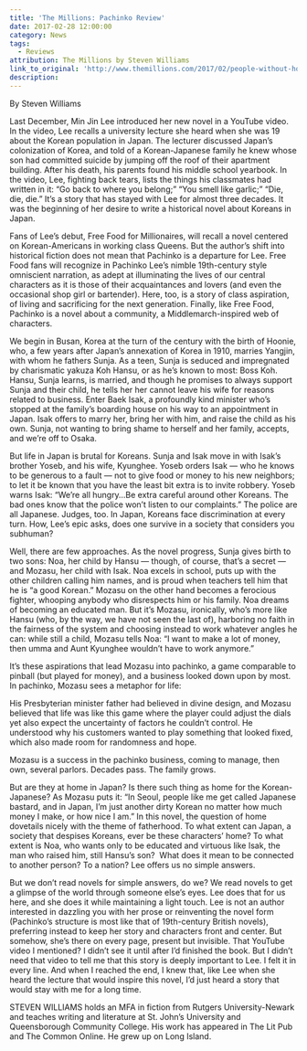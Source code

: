```yaml
---
title: 'The Millions: Pachinko Review'
date: 2017-02-28 12:00:00
category: News
tags:
  - Reviews
attribution: The Millions by Steven Williams
link_to_original: 'http://www.themillions.com/2017/02/people-without-home-min-jin-lees-pachinko.html'
description:
---
```



By Steven Williams

Last December, Min Jin Lee introduced her new novel in a YouTube video. In the video, Lee recalls a university lecture she heard when she was 19 about the Korean population in Japan. The lecturer discussed Japan’s colonization of Korea, and told of a Korean-Japanese family he knew whose son had committed suicide by jumping off the roof of their apartment building. After his death, his parents found his middle school yearbook. In the video, Lee, fighting back tears, lists the things his classmates had written in it: “Go back to where you belong;” “You smell like garlic;” “Die, die, die.” It’s a story that has stayed with Lee for almost three decades. It was the beginning of her desire to write a historical novel about Koreans in Japan.

Fans of Lee’s debut, Free Food for Millionaires, will recall a novel centered on Korean-Americans in working class Queens. But the author’s shift into historical fiction does not mean that Pachinko is a departure for Lee. Free Food fans will recognize in Pachinko Lee’s nimble 19th-century style omniscient narration, as adept at illuminating the lives of our central characters as it is those of their acquaintances and lovers (and even the occasional shop girl or bartender). Here, too, is a story of class aspiration, of living and sacrificing for the next generation. Finally, like Free Food, Pachinko is a novel about a community, a Middlemarch&shy;-inspired web of characters.

We begin in Busan, Korea at the turn of the century with the birth of Hoonie, who, a few years after Japan’s annexation of Korea in 1910, marries Yangjin, with whom he fathers Sunja. As a teen, Sunja is seduced and impregnated by charismatic yakuza Koh Hansu, or as he’s known to most: Boss Koh. Hansu, Sunja learns, is married, and though he promises to always support Sunja and their child, he tells her her cannot leave his wife for reasons related to business. Enter Baek Isak, a profoundly kind minister who’s stopped at the family’s boarding house on his way to an appointment in Japan. Isak offers to marry her, bring her with him, and raise the child as his own. Sunja, not wanting to bring shame to herself and her family, accepts, and we’re off to Osaka.

But life in Japan is brutal for Koreans. Sunja and Isak move in with Isak’s brother Yoseb, and his wife, Kyunghee. Yoseb orders Isak — who he knows to be generous to a fault — not to give food or money to his new neighbors; to let it be known that you have the least bit extra is to invite robbery. Yoseb warns Isak: “We’re all hungry…Be extra careful around other Koreans. The bad ones know that the police won’t listen to our complaints.” The police are all Japanese. Judges, too. In Japan, Koreans face discrimination at every turn. How, Lee’s epic asks, does one survive in a society that considers you subhuman?

Well, there are few approaches. As the novel progress, Sunja gives birth to two sons: Noa, her child by Hansu — though, of course, that’s a secret — and Mozasu, her child with Isak. Noa excels in school, puts up with the other children calling him names, and is proud when teachers tell him that he is “a good Korean.” Mozasu on the other hand becomes a ferocious fighter, whooping anybody who disrespects him or his family. Noa dreams of becoming an educated man. But it’s Mozasu, ironically, who’s more like Hansu (who, by the way, we have not seen the last of), harboring no faith in the fairness of the system and choosing instead to work whatever angles he can: while still a child, Mozasu tells Noa: “I want to make a lot of money, then umma and Aunt Kyunghee wouldn’t have to work anymore.”

It’s these aspirations that lead Mozasu into pachinko, a game comparable to pinball (but played for money), and a business looked down upon by most. In pachinko, Mozasu sees a metaphor for life:

His Presbyterian minister father had believed in divine design, and Mozasu believed that life was like this game where the player could adjust the dials yet also expect the uncertainty of factors he couldn’t control. He understood why his customers wanted to play something that looked fixed, which also made room for randomness and hope.

Mozasu is a success in the pachinko business, coming to manage, then own, several parlors. Decades pass. The family grows.

But are they at home in Japan? Is there such thing as home for the Korean-Japanese? As Mozasu puts it: “In Seoul, people like me get called Japanese bastard, and in Japan, I’m just another dirty Korean no matter how much money I make, or how nice I am.” In this novel, the question of home dovetails nicely with the theme of fatherhood. To what extent can Japan, a society that despises Koreans, ever be these characters’ home? To what extent is Noa, who wants only to be educated and virtuous like Isak, the man who raised him, still Hansu’s son? &nbsp;What does it mean to be connected to another person? To a nation? Lee offers us no simple answers.

But we don’t read novels for simple answers, do we? We read novels to get a glimpse of the world through someone else’s eyes. Lee does that for us here, and she does it while maintaining a light touch. Lee is not an author interested in dazzling you with her prose or reinventing the novel form (Pachinko’s structure is most like that of 19th-century British novels), preferring instead to keep her story and characters front and center. But somehow, she’s there on every page, present but invisible. That YouTube video I mentioned? I didn’t see it until after I’d finished the book. But I didn’t need that video to tell me that this story is deeply important to Lee. I felt it in every line. And when I reached the end, I knew that, like Lee when she heard the lecture that would inspire this novel, I’d just heard a story that would stay with me for a long time.

STEVEN WILLIAMS holds an MFA in fiction from Rutgers University-Newark and teaches writing and literature at St. John’s University and Queensborough Community College. His work has appeared in The Lit Pub and The Common Online. He grew up on Long Island.